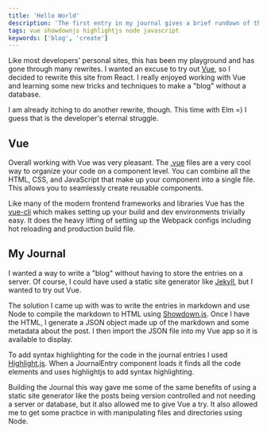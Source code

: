 ```yaml
---
title: 'Hello World'
description: 'The first entry in my journal gives a brief rundown of the technologies used to build this site.'
tags: vue showdownjs highlightjs node javascript
keywords: ['blog', 'create']
---
```


Like most developers' personal sites, this has been my playground and has gone through many rewrites.
I wanted an excuse to try out [Vue](https://vuejs.org/), so I decided to rewrite this site from React.
I really enjoyed working with Vue and learning some new tricks and techniques to make a "blog" without a database.

I am already itching to do another rewrite, though. This time with Elm =)
I guess that is the developer's eternal struggle.

## Vue

Overall working with Vue was very pleasant. The [.vue](https://vuejs.org/v2/guide/single-file-components.html)
files are a very cool way to organize your code on a component level.
You can combine all the HTML, CSS, and JavaScript that make up your component into a single file.
This allows you to seamlessly create reusable components.

Like many of the modern frontend frameworks and libraries Vue has the [vue-cli](https://github.com/vuejs/vue-cli)
which makes setting up your build and dev environments trivially easy. It does the heavy lifting of setting up the
Webpack configs including hot reloading and production build file.

## My Journal

I wanted a way to write a "blog" without having to store the entries on a server. Of course, I could have used a static site
generator like [Jekyll](https://jekyllrb.com/), but I wanted to try out Vue.

The solution I came up with was to write the entries in markdown and use Node to compile the markdown to HTML using [Showdown.js](http://showdownjs.github.io/demo/).
Once I have the HTML, I generate a JSON object made up of the markdown and some metadata about the post.
I then import the JSON file into my Vue app so it is available to display.

To add syntax highlighting for the code in the journal entries I used [Highlight.js](https://highlightjs.org/).
When a JournalEntry component loads it finds all the code elements and uses highlightjs to add syntax highlighting.

Building the Journal this way gave me some of the same benefits of using a static site generator like the posts being version controlled
and not needing a server or database, but it also allowed me to give Vue a try. It also allowed me to get some practice in
with manipulating files and directories using Node.
